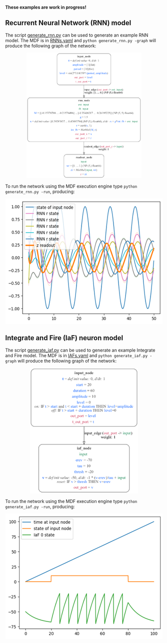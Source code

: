 **These examples are work in progress!**

## Recurrent Neural Network (RNN) model

The script [generate_rnn.py](generate_rnn.py) can be used to generate an example RNN model. The MDF is in [RNNs.yaml](RNNs.yaml) and `python generate_rnn.py -graph` will produce the following graph of the network:

<p align="center"><img src="rnn.png" alt="rnn.png" height="400"></p>

To run the network using the MDF execution engine type `python generate_rnn.py -run`, producing:

<p align="center"><img src="RNN.run.png" alt="RNN.run.png" height="400"></p>


## Integrate and Fire (IaF) neuron model

The script [generate_iaf.py](generate_iaf.py) can be used to generate an example Integrate and Fire model. The MDF is in [IAFs.yaml](IAFs.yaml) and `python generate_iaf.py -graph` will produce the following graph of the network:

<p align="center"><img src="iaf.png" alt="iaf.png" height="400"></p>

To run the network using the MDF execution engine type `python generate_iaf.py -run`, producing:

<p align="center"><img src="IaF.run.png" alt="IaF.run.png" height="400"></p>
